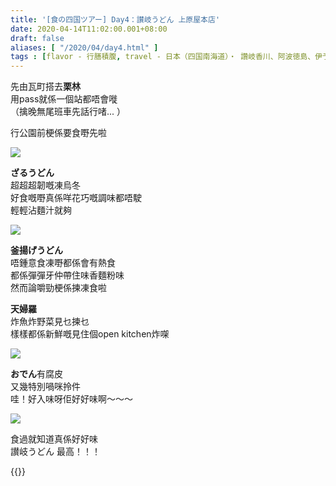 ```yaml
---
title: '[食の四国ツアー] Day4：讃岐うどん 上原屋本店'
date: 2020-04-14T11:02:00.001+08:00
draft: false
aliases: [ "/2020/04/day4.html" ]
tags : [flavor - 行膳積腹, travel - 日本（四国南海道）・ 讚岐香川、阿波徳島、伊予愛媛、土佐高知]
---
```


先由瓦町搭去**栗林**  
用pass就係一個站都唔會嘥  
（擒晚無尾班車先話行啫... ）  
  
行公園前梗係要食嘢先啦  

![](/images/shikoku4a.jpg)

**ざるうどん**  
超超超韌嘅凍烏冬  
好食嘅嘢真係咩花巧嘅調味都唔駛  
輕輕沾麵汁就夠  

![](/images/shikoku4a1.jpg)

**釜揚げうどん**  
唔鍾意食凍嘢都係會有熱食  
都係彈彈牙仲帶住味香麵粉味  
然而論嚼勁梗係揀凍食啦  
  
**天婦羅**  
炸魚炸野菜見乜揀乜  
樣樣都係新鮮嘅見住個open kitchen炸㗎  

![](/images/shikoku4a2.jpg)

**おでん**有腐皮  
又幾特別喎咪拎件  
哇！好入味呀佢好好味啊～～～  

![](/images/shikoku4a3.jpg)

食過就知道真係好好味  
讃岐うどん 最高！！！  
  
{{<shikoku>}}
  
